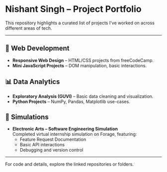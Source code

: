 
# Nishant Singh – Project Portfolio

This repository highlights a curated list of projects I've worked on across different areas of tech.

---

## 🔧 Web Development
- **Responsive Web Design** – HTML/CSS projects from freeCodeCamp.
- **Mini JavaScript Projects** – DOM manipulation, basic interactions.

## 📊 Data Analytics
- **Exploratory Analysis (GUVI)** – Basic data cleaning and visualization.
- **Python Projects** – NumPy, Pandas, Matplotlib use-cases.

## 🧪 Simulations
- **Electronic Arts – Software Engineering Simulation**  
  Completed virtual internship simulation on Forage, featuring:
  - Feature Request Documentation
  - Basic API interactions
  - Debugging and version control

---

For code and details, explore the linked repositories or folders.
